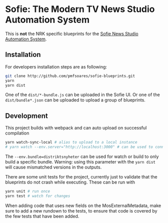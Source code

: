 # Sofie: The Modern TV News Studio Automation System

This is **not** the NRK specific blueprints for the [Sofie News Studio Automation System](https://github.com/nrkno/Sofie-TV-automation/).

## Installation

For developers installation steps are as following:

```sh
git clone http://github.com/pmfsoares/sofie-blueprints.git
yarn
yarn dist
```

One of the `dist/*-bundle.js` can be uploaded in the Sofie UI. Or one of the `dist/bundle*.json` can be uploaded to upload a group of blueprints.

## Development

This project builds with webpack and can auto upload on successful compilation

```sh
yarn watch-sync-local # alias to upload to a local instance
# yarn watch --env.server="http://localhost:3000" # can be used to connect to upload to a remote sofie instance
```

The `--env.bundle=distriktsnyheter` can be used for watch or build to only build a specific bundle. Warning: using this parameter with the `yarn dist` will cause mismatched versions in the outputs.

There are some unit tests for the project, currently just to validate that the blueprints do not crash while executing.
These can be run with

```sh
yarn unit # run once
yarn test # watch for changes
```

When adding code that uses new fields on the MosExternalMetadata, make sure to add a new rundown to the tests, to ensure that code is covered by the few tests that have been added.

